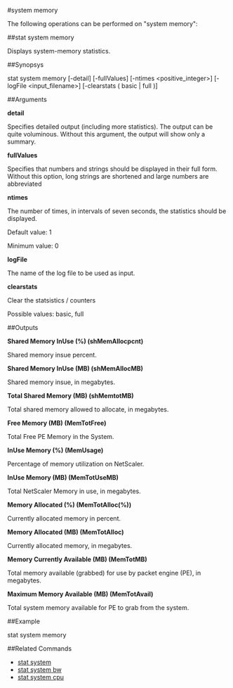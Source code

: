 #system memory

The following operations can be performed on "system memory":


##stat system memory

Displays system-memory statistics.


##Synopsys

stat system memory [-detail] [-fullValues] [-ntimes &lt;positive_integer>] [-logFile &lt;input_filename>] [-clearstats ( basic | full )]


##Arguments

<b>detail</b>
Specifies detailed output (including more statistics). The output can be quite voluminous. Without this argument, the output will show only a summary.

<b>fullValues</b>
Specifies that numbers and strings should be displayed in their full form. Without this option, long strings are shortened and large numbers are abbreviated

<b>ntimes</b>
The number of times, in intervals of seven seconds, the statistics should be displayed.
Default value: 1
Minimum value: 0

<b>logFile</b>
The name of the log file to be used as input.

<b>clearstats</b>
Clear the statsistics / counters
Possible values: basic, full



##Outputs

<b>Shared Memory InUse (%) (shMemAllocpcnt)</b>
Shared memory insue percent.

<b>Shared Memory InUse (MB) (shMemAllocMB)</b>
Shared memory insue, in megabytes.

<b>Total Shared Memory (MB) (shMemtotMB)</b>
Total shared memory allowed to allocate, in megabytes.

<b>Free Memory (MB) (MemTotFree)</b>
Total Free PE Memory in the System.

<b>InUse Memory (%) (MemUsage)</b>
Percentage of memory utilization on NetScaler.

<b>InUse Memory (MB) (MemTotUseMB)</b>
Total NetScaler Memory in use, in megabytes.

<b>Memory Allocated (%) (MemTotAlloc(%))</b>
Currently allocated memory in percent.

<b>Memory Allocated (MB) (MemTotAlloc)</b>
Currently allocated memory, in megabytes.

<b>Memory Currently Available (MB) (MemTotMB)</b>
Total memory available (grabbed) for use by packet engine (PE), in megabytes.

<b>Maximum Memory Available (MB) (MemTotAvail)</b>
Total system memory available for PE to grab from the system.



##Example

stat system memory

##Related Commands

<ul><li><a href="../../../s/s">stat system</a></li><li><a href="../../../at-syst/at-syst">stat system bw</a></li><li><a href="../../../tat-syste/tat-syste">stat system cpu</a></li></ul>



